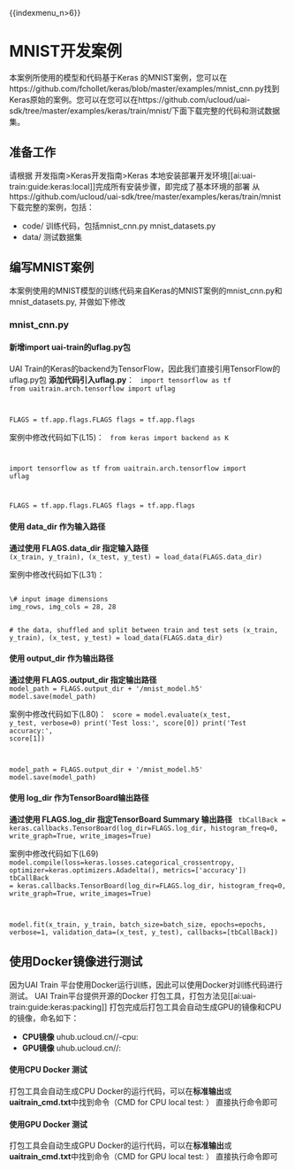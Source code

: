 {{indexmenu_n>6}}

# MNIST开发案例

本案例所使用的模型和代码基于Keras 的MNIST案例，您可以在https://github.com/fchollet/keras/blob/master/examples/mnist_cnn.py找到Keras原始的案例。您可以在您可以在https://github.com/ucloud/uai-sdk/tree/master/examples/keras/train/mnist/下面下载完整的代码和测试数据集。

## 准备工作
请根据 开发指南>Keras开发指南>Keras 本地安装部署开发环境[[ai:uai-train:guide:keras:local]]完成所有安装步骤，即完成了基本环境的部署 
从https://github.com/ucloud/uai-sdk/tree/master/examples/keras/train/mnist下载完整的案例，包括：

  * code/ 训练代码，包括mnist_cnn.py mnist_datasets.py
  * data/ 测试数据集

## 编写MNIST案例
本案例使用的MNIST模型的训练代码来自Keras的MNIST案例的mnist_cnn.py和mnist_datasets.py, 并做如下修改 

### mnist_cnn.py
#### 新增import uai-train的uflag.py包
UAI Train的Keras的backend为TensorFlow，因此我们直接引用TensorFlow的uflag.py包 
**添加代码引入uflag.py**：
<code>
import tensorflow as tf
from uaitrain.arch.tensorflow import uflag

FLAGS = tf.app.flags.FLAGS
flags = tf.app.flags
</code>

案例中修改代码如下\(L15\)：
<code>
from keras import backend as K

import tensorflow as tf
from uaitrain.arch.tensorflow import uflag

FLAGS = tf.app.flags.FLAGS
flags = tf.app.flags
</code>

#### 使用 data_dir 作为输入路径
**通过使用 FLAGS.data\_dir 指定输入路径**
<code>
(x_train, y_train), (x_test, y_test) = load_data(FLAGS.data_dir)
</code>

案例中修改代码如下\(L31\)：

<code>
\# input image dimensions
img_rows, img_cols = 28, 28

\# the data, shuffled and split between train and test sets
(x_train, y_train), (x_test, y_test) = load_data(FLAGS.data_dir)
</code>

#### 使用 output_dir 作为输出路径
**通过使用 FLAGS.output\_dir 指定输出路径**
<code>
model_path = FLAGS.output_dir + '/mnist_model.h5'
model.save(model_path)
</code>

案例中修改代码如下\(L80\)：
<code>
score = model.evaluate(x_test, y_test, verbose=0)
print('Test loss:', score[0])
print('Test accuracy:', score[1])

model_path = FLAGS.output_dir + '/mnist_model.h5'
model.save(model_path)
</code>

#### 使用 log_dir 作为TensorBoard输出路径
**通过使用 FLAGS.log\_dir 指定TensorBoard Summary 输出路径**
<code>
tbCallBack = keras.callbacks.TensorBoard(log_dir=FLAGS.log_dir, histogram_freq=0, write_graph=True, write_images=True)
</code>

案例中修改代码如下\(L69\)
<code>
model.compile(loss=keras.losses.categorical_crossentropy,
              optimizer=keras.optimizers.Adadelta(),
              metrics=['accuracy'])
tbCallBack = keras.callbacks.TensorBoard(log_dir=FLAGS.log_dir, histogram_freq=0, write_graph=True, write_images=True)

model.fit(x_train, y_train,
          batch_size=batch_size,
          epochs=epochs,
          verbose=1,
          validation_data=(x_test, y_test),
          callbacks=[tbCallBack])
</code>

## 使用Docker镜像进行测试
因为UAI Train 平台使用Docker运行训练，因此可以使用Docker对训练代码进行测试。
UAI Train平台提供开源的Docker 打包工具，打包方法见[[ai:uai-train:guide:keras:packing]] 
打包完成后打包工具会自动生成GPU的镜像和CPU的镜像，命名如下：

  * **CPU镜像** uhub.ucloud.cn/<uhub-bucket>/<user-def-name>-cpu:<usr-def-tag>
  * **GPU镜像** uhub.ucloud.cn/<uhub-bucket>/<user-def-name>:<usr-def-tag>

#### 使用CPU Docker 测试
打包工具会自动生成CPU Docker的运行代码，可以在**标准输出**或**uaitrain\_cmd.txt**中找到命令（CMD for CPU local test: <docker run cmd> ）
直接执行命令即可

#### 使用GPU Docker 测试
打包工具会自动生成GPU Docker的运行代码，可以在**标准输出**或**uaitrain\_cmd.txt**中找到命令（CMD for GPU local test: <docker run cmd> ）
直接执行命令即可